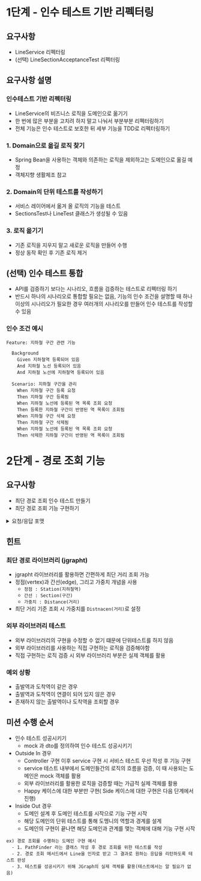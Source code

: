 # 1단계 - 인수 테스트 기반 리펙터링

## 요구사항

* LineService 리펙터링
* (선택) LineSectionAcceptanceTest 리펙터링

## 요구사항 설명

### 인수테스트 기반 리펙터링

* LineService의 비즈니스 로직을 도메인으로 옮기기
* 한 번에 많은 부분을 고치려 하지 말고 나눠서 부분부분 리펙터링하기
* 전체 기능은 인수 테스트로 보호한 뒤 세부 기능을 TDD로 리펙터링하기

### 1. Domain으로 옮길 로직 찾기

* Spring Bean을 사용하는 객체와 의존하는 로직을 제외하고는 도메인으로 옮길 예정
* 객체지향 생활체조 참고

### 2. Domain의 단위 테스트를 작성하기

* 서비스 레이어에서 옮겨 올 로직의 기능을 테스트
* SectionsTest나 LineTest 클래스가 생성될 수 있음

### 3. 로직 옮기기

* 기존 로직을 지우지 말고 새로운 로직을 만들어 수행
* 정상 동작 확인 후 기존 로직 제거

## (선택) 인수 테스트 통합

* API를 검증하기 보다는 시나리오, 흐름을 검증하는 테스트로 리펙터링 하기
* 반드시 하나의 시나리오로 통합할 필요는 없음, 기능의 인수 조건을 설명할 때 하나 이상의 시나리오가 필요한 경우 여러개의 시나리오를 만들어 인수 테스트를 작성할 수 있음

### 인수 조건 예시

``` 
Feature: 지하철 구간 관련 기능

  Background 
    Given 지하철역 등록되어 있음
    And 지하철 노선 등록되어 있음
    And 지하철 노선에 지하철역 등록되어 있음

  Scenario: 지하철 구간을 관리
    When 지하철 구간 등록 요청
    Then 지하철 구간 등록됨
    When 지하철 노선에 등록된 역 목록 조회 요청
    Then 등록한 지하철 구간이 반영된 역 목록이 조회됨
    When 지하철 구간 삭제 요청
    Then 지하철 구간 삭제됨
    When 지하철 노선에 등록된 역 목록 조회 요청
    Then 삭제한 지하철 구간이 반영된 역 목록이 조회됨

```

# 2단계 - 경로 조회 기능

## 요구사항

* 최단 경로 조회 인수 테스트 만들기
* 최단 경로 조회 기능 구현하기

<details>
    <summary>요청/응답 포맷</summary>

### Request

``` 
HTTP/1.1 200 
Request method:	GET
Request URI:	http://localhost:55494/paths?source=1&target=6
Headers: 	Accept=application/json
		Content-Type=application/json; charset=UTF-8
```

### Response

``` 
HTTP/1.1 200 
Content-Type: application/json
Transfer-Encoding: chunked
Date: Sat, 09 May 2020 14:54:11 GMT
Keep-Alive: timeout=60
Connection: keep-alive

{
    "stations": [
        {
            "id": 5,
            "name": "양재시민의숲역",
            "createdAt": "2020-05-09T23:54:12.007"
        },
        {
            "id": 4,
            "name": "양재역",
            "createdAt": "2020-05-09T23:54:11.995"
        },
        {
            "id": 1,
            "name": "강남역",
            "createdAt": "2020-05-09T23:54:11.855"
        },
        {
            "id": 2,
            "name": "역삼역",
            "createdAt": "2020-05-09T23:54:11.876"
        },
        {
            "id": 3,
            "name": "선릉역",
            "createdAt": "2020-05-09T23:54:11.893"
        }
    ],
    "distance": 40
}
```

</details>

## 힌트

### 최단 경로 라이브러리 (jgrapht)

* jgrapht 라이브러리를 활용하면 간편하게 최단 거리 조회 가능
* 정점(vertex)과 간선(edge), 그리고 가중치 개념을 사용
    * `정점 : Station(지하철역)`
    * `간선 : Section(구간)`
    * `가중치 : Distance(거리)`
* 최단 거리 기준 조회 시 가중치를 `Distnacen(거리)`로 설정

### 외부 라이브러리 테스트

* 외부 라이브러리의 구현을 수정할 수 없기 떄문에 단위테스트를 하지 않음
* 외부 라이브러리를 사용하는 직접 구현하는 로직을 검증해야함
* 직접 구현하는 로직 검증 시 외부 라이브러리 부분은 실제 객체를 활용

### 예외 상황

* 출발역과 도착역이 같은 경우
* 출발역과 도착역이 연결이 되어 있지 않은 경우
* 존재하지 않는 출발역이나 도착역을 조회할 경우

## 미션 수행 순서

* 인수 테스트 성공시키기
    * mock 과 dto를 정의하여 인수 테스트 성공시키기
* Outside In 경우
    * Controller 구현 이후 service 구현 시 서비스 테스트 우선 작성 후 기능 구현
    * service 테스트 내부에서 도메인들간의 로직의 흐름을 검증, 이 때 사용되는 도메인은 mock 객체를 활용
    * 외부 라이브러리를 활용한 로직을 검증할 때는 가급적 실제 객체를 활용
    * Happy 케이스에 대한 부분만 구현( Side 케이스에 대한 구현은 다음 단계에서 진행)
* Inside Out 경우
    * 도메인 설계 후 도메인 테스트를 시작으로 기능 구현 시작
    * 해당 도메인의 단위 테스트를 통해 도멩니의 역할과 경계를 설계
    * 도메인의 구현이 끝나면 해당 도메인과 관계를 맺는 객체에 대해 기능 구현 시작

``` 
ex) 경로 조회를 수행하는 도메인 구현 예시
  - 1. PathFinder 라는 클래스 작성 후 경로 조회를 위한 테스트를 작성
  - 2. 경로 조회 메서드에서 Line을 인자로 받고 그 결과로 원하는 응답을 리턴하도록 테스트 완성
  - 3. 테스트를 성공시키기 위해 JGraph의 실제 객체를 활용(테스트에서는 알 필요가 없음)
```